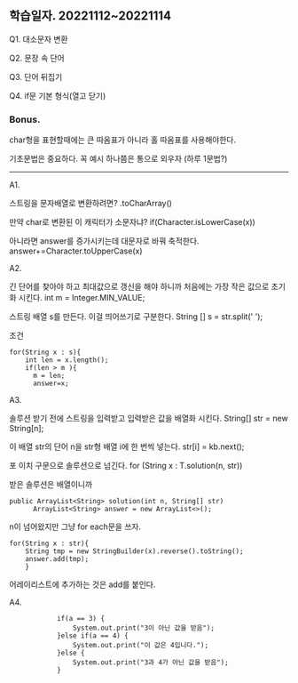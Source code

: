 ## 학습일자. 20221112~20221114

Q1. 대소문자 변환

Q2. 문장 속 단어

Q3. 단어 뒤집기

Q4. if문 기본 형식(열고 닫기)

### Bonus.

char형을 표현할때에는 큰 따옴표가 아니라 홀 따옴표를 사용해야한다.

기초문법은 중요하다. 꼭 예시 하나쯤은 통으로 외우자 (하루 1문법?)


* * *

A1.

스트링을 문자배열로 변환하려면? .toCharArray()

만약 char로 변환된 이 캐릭터가 소문자냐? if(Character.isLowerCase(x))

아니라면 answer를 증가시키는데 대문자로 바꿔 축적한다. answer+=Character.toUpperCase(x)

A2.

긴 단어를 찾아야 하고 최대값으로 갱신을 해야 하니까 처음에는 가장 작은 값으로 초기화 시킨다. int m = Integer.MIN_VALUE;

스트링 배열 s를 만든다. 이걸 띄어쓰기로 구분한다. String [] s = str.split(' ');

조건
```
for(String x : s){
    int len = x.length();
    if(len > m ){
      m = len;
      answer=x;
```

A3.

솔루션 받기 전에 스트링을 입력받고 입력받은 값을 배열화 시킨다. String[] str = new String[n];

이 배열 str의 단어 n을 str형 배열 i에 한 번씩 넣는다. str[i] = kb.next();

포 이치 구문으로 솔루션으로 넘긴다. for (String x : T.solution(n, str))

받은 솔루션은 배열이니까
```
public ArrayList<String> solution(int n, String[] str)
      ArrayList<String> answer = new ArrayList<>();
```
n이 넘어왔지만 그냥 for each문을 쓰자.
```
for(String x : str){
    String tmp = new StringBuilder(x).reverse().toString();
    answer.add(tmp);
    }
```
어레이리스트에 추가하는 것은 add를 붙인다.

A4.

```
            if(a == 3) {
                System.out.print("3이 아닌 값을 받음");
            }else if(a == 4) {
                System.out.print("이 값은 4입니다.");
            }else {
                System.out.print("3과 4가 아닌 값을 받음");
            }
  ```
